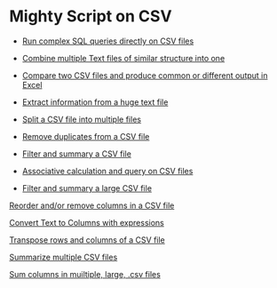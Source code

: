 # Mighty Script on CSV

- [Run complex SQL queries directly on CSV files](run-sql-over-csv&xls.md)

- [Combine multiple Text files of similar structure into one](combine-multiple-CSVs-into-one.md)

- [Compare two CSV files and produce common or different output in Excel](compare-two-CSV-files.md)

- [Extract information from a huge text file](extract-a-huge-text-file.md)

- [Split a CSV file into multiple files](split-a-csv-file-into-multiple-files.md)

- [Remove duplicates from a CSV file](remove-duplicates-from-csv.md)

- [Filter and summary a CSV file](fiter-and-summary-csv.md)

- [Associative calculation and query on CSV files](associative-calculation-on-CSVs.md)

- [Filter and summary a large CSV file](filter-and-summary-a-large-CSV-file.md)

[Reorder and/or remove columns in a CSV file]()



[Convert Text to Columns with expressions]()

[Transpose rows and columns of a CSV file]()

[Summarize multiple CSV files]()



[Sum columns in muiltiple, large, .csv files]()


